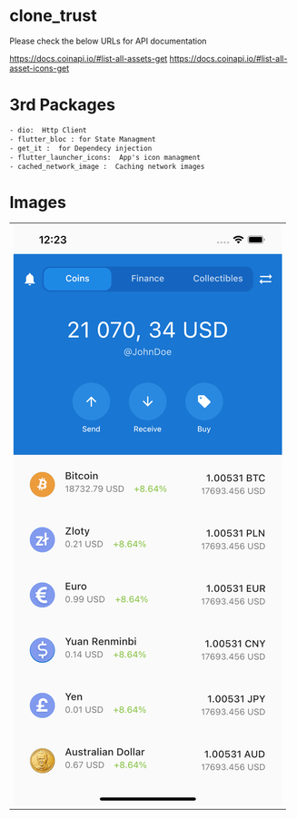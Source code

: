 # clone_trust

Please check the below URLs for API documentation

https://docs.coinapi.io/#list-all-assets-get
https://docs.coinapi.io/#list-all-asset-icons-get


# 3rd Packages
    - dio:  Http Client
    - flutter_bloc : for State Managment 
    - get_it :  for Dependecy injection
    - flutter_launcher_icons:  App's icon managment
    - cached_network_image :  Caching network images

# Images

<div style="text-align: center">
   <table>
        <tr>
            <td style="text-align: center">
                    <img src="assets/SimulatorScreenShot.png"/>
            </td>            
        </tr>
    </table>
</div>



